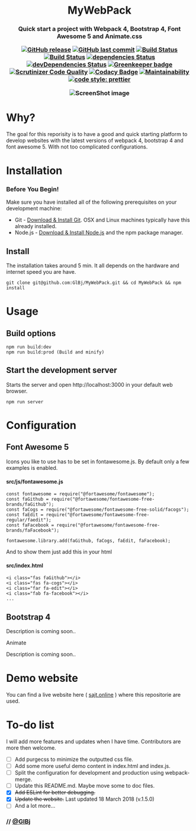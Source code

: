 <h1 align="center"> MyWebPack </h1>
<h3 align="center"> <b>Quick start</b> a project with Webpack 4, Bootstrap 4, Font Awesome 5 and Animate.css </h>
<p align="center">

[![GitHub release](https://img.shields.io/github/release/GlBj/MyWebPack.svg)](https://github.com/GlBj/MyWebPack)
[![GitHub last commit](https://img.shields.io/github/last-commit/GlBj/MyWebPack.svg)](https://github.com/GlBj/MyWebPack/commits/master)
[![Build Status](https://travis-ci.org/GlBj/MyWebPack.svg?branch=master)](https://travis-ci.org/GlBj/MyWebPack)
[![Build Status](https://scrutinizer-ci.com/g/GlBj/MyWebPack/badges/build.png?b=master)](https://scrutinizer-ci.com/g/GlBj/MyWebPack/build-status/master)
[![dependencies Status](https://david-dm.org/GlBj/MyWebPack/status.svg)](https://david-dm.org/GlBj/MyWebPack)
[![devDependencies Status](https://david-dm.org/GlBj/MyWebPack/dev-status.svg)](https://david-dm.org/GlBj/MyWebPack?type=dev)
[![Greenkeeper badge](https://badges.greenkeeper.io/GlBj/MyWebPack.svg)](https://greenkeeper.io/)
[![Scrutinizer Code Quality](https://scrutinizer-ci.com/g/GlBj/MyWebPack/badges/quality-score.png?b=master)](https://scrutinizer-ci.com/g/GlBj/MyWebPack/?branch=master)
[![Codacy Badge](https://api.codacy.com/project/badge/Grade/ecdc0916f3024e9c94064f08661549d2)](https://www.codacy.com/app/GlBj/MyWebPack?utm_source=github.com&utm_medium=referral&utm_content=GlBj/MyWebPack&utm_campaign=Badge_Grade)
[![Maintainability](https://api.codeclimate.com/v1/badges/1f0a70b84567c6694d4b/maintainability)](https://codeclimate.com/github/GlBj/MyWebPack/maintainability)
[![code style: prettier](https://img.shields.io/badge/code_style-prettier-ff69b4.svg?style=flat-square)](https://github.com/prettier/prettier)

</p>

<p align="center">
  <img src="https://github.com/GlBj/MyWebPack/blob/master/src/images/screenshot.jpg?raw=true)" alt="ScreenShot image"/>
</p>

# Why?

The goal for this reporisity is to have a good and quick starting platform to develop websites with the latest versions of webpack 4, bootstrap 4 and font awesome 5. With not too complicated configurations.

# Installation

### Before You Begin!

Make sure you have installed all of the following prerequisites on your development machine:

* Git - [Download & Install Git](https://git-scm.com/downloads). OSX and Linux machines typically have this already installed.
* Node.js - [Download & Install Node.js](https://nodejs.org/en/download/) and the npm package manager.

## Install

The installation takes around 5 min. It all depends on the hardware and internet
speed you are have.

```
git clone git@github.com:GlBj/MyWebPack.git && cd MyWebPack && npm install
```

# Usage

## Build options

```
npm run build:dev
npm run build:prod (Build and minify)
```

## Start the development server

Starts the server and open http://localhost:3000 in your default web browser.

```
npm run server
```

# Configuration

## Font Awesome 5

Icons you like to use has to be set in fontawesome.js. By default only a few examples is enabled.

#### src/js/fontawesome.js

```
const fontawesome = require("@fortawesome/fontawesome");
const faGithub = require("@fortawesome/fontawesome-free-brands/faGithub");
const faCogs = require("@fortawesome/fontawesome-free-solid/facogs");
const faEdit = require("@fortawesome/fontawesome-free-regular/faedit");
const faFacebook = require("@fortawesome/fontawesome-free-brands/faFacebook");

fontawesome.library.add(faGithub, faCogs, faEdit, faFacebook);
```

And to show them just add this in your html

#### src/index.html

```
<i class="fas faGithub"></i>
<i class="fas fa-cogs"></i>
<i class="far fa-edit"></i>
<i class="fab fa-facebook"></i>
...
```

## Bootstrap 4

Description is coming soon..

 Animate

Description is coming soon..

# Demo website

You can find a live website here ( [sajt.online](https://sajt.online/) ) where this repositorie are used.

# To-do list

I will add more features and updates when I have time. Contributors are more
then welcome.

- [ ] Add purgecss to minimize the outputted css file.
- [ ] Add some more useful demo content in index.html and index.js.
- [ ] Split the configuration for development and production using webpack-merge.
- [ ] Update this README.md. Maybe move some to doc files.
- [x]  ~~Add ESLint for better debugging.~~
- [x] ~~Update the website.~~ Last updated 18 March 2018 (v.1.5.0)
- [ ] And a lot more…

### // [@GlBj](https://github.com/GlBj)
